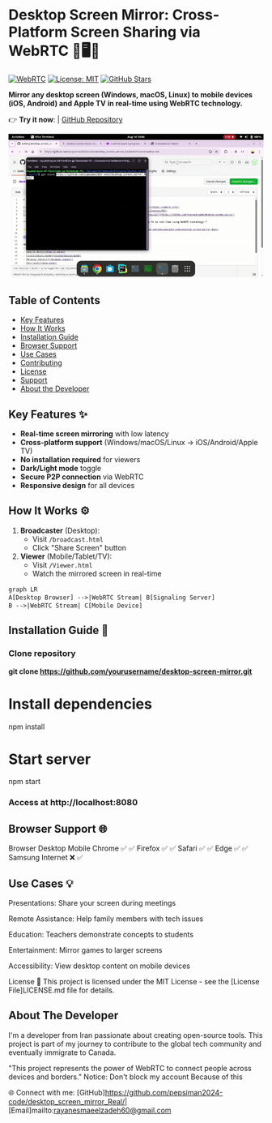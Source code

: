 # Desktop Screen Mirror: Cross-Platform Screen Sharing via WebRTC 🔄🖥️📱

[![WebRTC](https://img.shields.io/badge/WebRTC-Enabled-009688.svg?logo=webrtc&logoColor=white)](https://webrtc.org/)
[![License: MIT](https://img.shields.io/badge/License-MIT-yellow.svg)](https://opensource.org/licenses/MIT)
[![GitHub Stars](https://img.shields.io/github/stars/yourusername/desktop-screen-mirror?style=social)](https://github.com/pepsiman2024-code/DesktopScreenMirrorReal/tree/Real)

**Mirror any desktop screen (Windows, macOS, Linux) to mobile devices (iOS, Android) and Apple TV in real-time using WebRTC technology.**

👉 **Try it now**:  | [GitHub Repository](https://github.com/pepsiman2024-code/desktop-screen-mirror_Real)

![Desktop to Mobile Screen Mirroring Demo](ezgif-334bb1ccd1f59c.gif)

## Table of Contents
- [Key Features](#key-features)
- [How It Works](#how-it-works)
- [Installation Guide](#installation-guide)
- [Browser Support](#browser-support)
- [Use Cases](#use-cases)
- [Contributing](#contributing)
- [License](#license)
- [Support](#support)
- [About the Developer](#about-the-developer)

## Key Features ✨
- **Real-time screen mirroring** with low latency
- **Cross-platform support** (Windows/macOS/Linux → iOS/Android/Apple TV)
- **No installation required** for viewers
- **Dark/Light mode** toggle
- **Secure P2P connection** via WebRTC
- **Responsive design** for all devices

## How It Works ⚙️
1. **Broadcaster** (Desktop):
   - Visit `/broadcast.html`
   - Click "Share Screen" button
2. **Viewer** (Mobile/Tablet/TV):
   - Visit `/Viewer.html`
   - Watch the mirrored screen in real-time

```mermaid
graph LR
A[Desktop Browser] -->|WebRTC Stream| B[Signaling Server]
B -->|WebRTC Stream| C[Mobile Device]
```
## Installation Guide 🚀
### Clone repository
**git clone https://github.com/yourusername/desktop-screen-mirror.git**

# Install dependencies
npm install

# Start server
npm start

### Access at http://localhost:8080

## Browser Support 🌐
Browser	Desktop	Mobile
Chrome	   ✅	     ✅
Firefox	   ✅	     ✅
Safari	   ✅	     ✅
Edge	      ✅	     ✅
Samsung Internet	❌	✅

## Use Cases 💡

Presentations: Share your screen during meetings

Remote Assistance: Help family members with tech issues

Education: Teachers demonstrate concepts to students

Entertainment: Mirror games to larger screens

Accessibility: View desktop content on mobile devices

License 📄
This project is licensed under the MIT License - see the [License File]LICENSE.md file for details.

## About The Developer
I'm a developer from Iran passionate about creating open-source tools. This project is part of my journey to contribute to the global tech community and eventually immigrate to Canada.

"This project represents the power of WebRTC to connect people across devices and borders."
Notice: Don't block my account Because of this

🌐 Connect with me:
[GitHub]https://github.com/pepsiman2024-code/desktop_screen_mirror_Real/|
[Email]mailto:rayanesmaeelzadeh60@gmail.com
